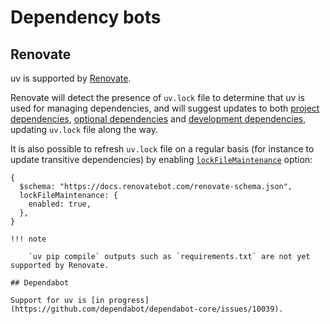# Dependency bots

## Renovate

uv is supported by [Renovate](https://github.com/renovatebot/renovate).

Renovate will detect the presence of `uv.lock` file to determine that uv is used for managing
dependencies, and will suggest updates to
both [project dependencies](../../concepts/dependencies.md#project-dependencies), [optional dependencies](../../concepts/dependencies.md#optional-dependencies)
and [development dependencies](../../concepts/dependencies.md#development-dependencies), updating
`uv.lock` file along the way.

It is also possible to refresh `uv.lock` file on a regular basis (for instance to update transitive
dependencies) by
enabling [`lockFileMaintenance`](https://docs.renovatebot.com/configuration-options/#lockfilemaintenance)
option:

```json5 title="renovate.json5"
{
  $schema: "https://docs.renovatebot.com/renovate-schema.json",
  lockFileMaintenance: {
    enabled: true,
  },
}

!!! note

    `uv pip compile` outputs such as `requirements.txt` are not yet supported by Renovate.

## Dependabot

Support for uv is [in progress](https://github.com/dependabot/dependabot-core/issues/10039).
